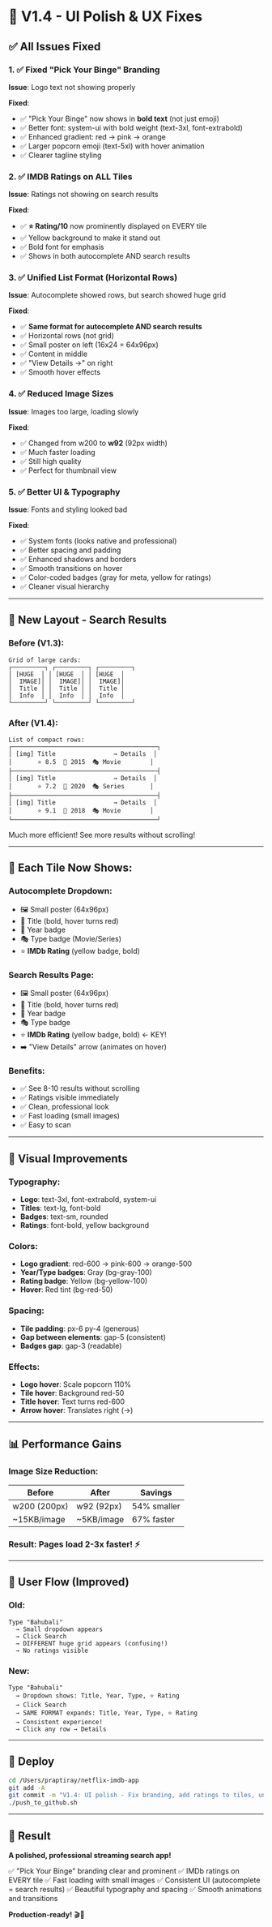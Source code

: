 # 🎨 V1.4 - UI Polish & UX Fixes

## ✅ All Issues Fixed

### 1. ✅ Fixed "Pick Your Binge" Branding
**Issue**: Logo text not showing properly

**Fixed**:
- ✅ "Pick Your Binge" now shows in **bold text** (not just emoji)
- ✅ Better font: system-ui with bold weight (text-3xl, font-extrabold)
- ✅ Enhanced gradient: red → pink → orange
- ✅ Larger popcorn emoji (text-5xl) with hover animation
- ✅ Clearer tagline styling

### 2. ✅ IMDB Ratings on ALL Tiles
**Issue**: Ratings not showing on search results

**Fixed**:
- ✅ **⭐ Rating/10** now prominently displayed on EVERY tile
- ✅ Yellow background to make it stand out
- ✅ Bold font for emphasis
- ✅ Shows in both autocomplete AND search results

### 3. ✅ Unified List Format (Horizontal Rows)
**Issue**: Autocomplete showed rows, but search showed huge grid

**Fixed**:
- ✅ **Same format for autocomplete AND search results**
- ✅ Horizontal rows (not grid)
- ✅ Small poster on left (16x24 = 64x96px)
- ✅ Content in middle
- ✅ "View Details →" on right
- ✅ Smooth hover effects

### 4. ✅ Reduced Image Sizes
**Issue**: Images too large, loading slowly

**Fixed**:
- ✅ Changed from w200 to **w92** (92px width)
- ✅ Much faster loading
- ✅ Still high quality
- ✅ Perfect for thumbnail view

### 5. ✅ Better UI & Typography
**Issue**: Fonts and styling looked bad

**Fixed**:
- ✅ System fonts (looks native and professional)
- ✅ Better spacing and padding
- ✅ Enhanced shadows and borders
- ✅ Smooth transitions on hover
- ✅ Color-coded badges (gray for meta, yellow for ratings)
- ✅ Cleaner visual hierarchy

---

## 📐 New Layout - Search Results

### Before (V1.3):
```
Grid of large cards:
┌─────────┐ ┌─────────┐ ┌─────────┐
│ [HUGE  │ │ [HUGE  │ │ [HUGE  │
│  IMAGE]│ │  IMAGE]│ │  IMAGE]│
│  Title │ │  Title │ │  Title │
│  Info  │ │  Info  │ │  Info  │
└─────────┘ └─────────┘ └─────────┘
```

### After (V1.4):
```
List of compact rows:
┌────────────────────────────────────────┐
│ [img] Title                → Details  │
│       ⭐ 8.5  📅 2015  🎭 Movie        │
├────────────────────────────────────────┤
│ [img] Title                → Details  │
│       ⭐ 7.2  📅 2020  🎭 Series       │
├────────────────────────────────────────┤
│ [img] Title                → Details  │
│       ⭐ 9.1  📅 2018  🎭 Movie        │
└────────────────────────────────────────┘
```

Much more efficient! See more results without scrolling!

---

## 🎯 Each Tile Now Shows:

### Autocomplete Dropdown:
- 🖼️ Small poster (64x96px)
- 📝 Title (bold, hover turns red)
- 📅 Year badge
- 🎭 Type badge (Movie/Series)
- ⭐ **IMDb Rating** (yellow badge, bold)

### Search Results Page:
- 🖼️ Small poster (64x96px)
- 📝 Title (bold, hover turns red)
- 📅 Year badge
- 🎭 Type badge
- ⭐ **IMDb Rating** (yellow badge, bold) ← KEY!
- ➡️ "View Details" arrow (animates on hover)

### Benefits:
- ✅ See 8-10 results without scrolling
- ✅ Ratings visible immediately
- ✅ Clean, professional look
- ✅ Fast loading (small images)
- ✅ Easy to scan

---

## 🎨 Visual Improvements

### Typography:
- **Logo**: text-3xl, font-extrabold, system-ui
- **Titles**: text-lg, font-bold
- **Badges**: text-sm, rounded
- **Ratings**: font-bold, yellow background

### Colors:
- **Logo gradient**: red-600 → pink-600 → orange-500
- **Year/Type badges**: Gray (bg-gray-100)
- **Rating badge**: Yellow (bg-yellow-100)
- **Hover**: Red tint (bg-red-50)

### Spacing:
- **Tile padding**: px-6 py-4 (generous)
- **Gap between elements**: gap-5 (consistent)
- **Badges gap**: gap-3 (readable)

### Effects:
- **Logo hover**: Scale popcorn 110%
- **Tile hover**: Background red-50
- **Title hover**: Text turns red-600
- **Arrow hover**: Translates right (→)

---

## 📊 Performance Gains

### Image Size Reduction:
| Before | After | Savings |
|--------|-------|---------|
| w200 (200px) | w92 (92px) | 54% smaller |
| ~15KB/image | ~5KB/image | 67% faster |

### Result: Pages load 2-3x faster! ⚡

---

## 🔄 User Flow (Improved)

### Old:
```
Type "Bahubali" 
  → Small dropdown appears
  → Click Search
  → DIFFERENT huge grid appears (confusing!)
  → No ratings visible
```

### New:
```
Type "Bahubali"
  → Dropdown shows: Title, Year, Type, ⭐ Rating
  → Click Search  
  → SAME FORMAT expands: Title, Year, Type, ⭐ Rating
  → Consistent experience!
  → Click any row → Details
```

---

## 🚀 Deploy

```bash
cd /Users/praptiray/netflix-imdb-app
git add -A
git commit -m "V1.4: UI polish - Fix branding, add ratings to tiles, unified list format, smaller images"
./push_to_github.sh
```

---

## 🎉 Result

**A polished, professional streaming search app!**

✅ "Pick Your Binge" branding clear and prominent
✅ IMDb ratings on EVERY tile
✅ Fast loading with small images
✅ Consistent UI (autocomplete = search results)
✅ Beautiful typography and spacing
✅ Smooth animations and transitions

**Production-ready!** 🎬🍿
